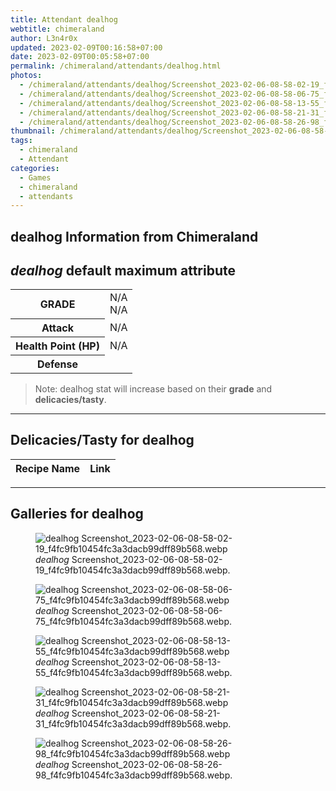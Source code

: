 ```yaml
---
title: Attendant dealhog
webtitle: chimeraland
author: L3n4r0x
updated: 2023-02-09T00:16:58+07:00
date: 2023-02-09T00:05:58+07:00
permalink: /chimeraland/attendants/dealhog.html
photos:
  - /chimeraland/attendants/dealhog/Screenshot_2023-02-06-08-58-02-19_f4fc9fb10454fc3a3dacb99dff89b568.webp
  - /chimeraland/attendants/dealhog/Screenshot_2023-02-06-08-58-06-75_f4fc9fb10454fc3a3dacb99dff89b568.webp
  - /chimeraland/attendants/dealhog/Screenshot_2023-02-06-08-58-13-55_f4fc9fb10454fc3a3dacb99dff89b568.webp
  - /chimeraland/attendants/dealhog/Screenshot_2023-02-06-08-58-21-31_f4fc9fb10454fc3a3dacb99dff89b568.webp
  - /chimeraland/attendants/dealhog/Screenshot_2023-02-06-08-58-26-98_f4fc9fb10454fc3a3dacb99dff89b568.webp
thumbnail: /chimeraland/attendants/dealhog/Screenshot_2023-02-06-08-58-02-19_f4fc9fb10454fc3a3dacb99dff89b568.webp
tags:
  - chimeraland
  - Attendant
categories:
  - Games
  - chimeraland
  - attendants
---
```


<link
  rel="stylesheet"
  href="https://rawcdn.githack.com/dimaslanjaka/Web-Manajemen/870a349/css/bootstrap-5-3-0-alpha3-wrapper.css"
/>
<section id="bootstrap-wrapper">
  <div data-bs-theme="dark">
    <h2>dealhog Information from Chimeraland</h2>
    <h2 id="attribute"><i>dealhog</i> default maximum attribute</h2>
    <div class="row">
      <div class="col mb-2">
        <div class="card">
          <div class="card-body">
            <table>
              <tr>
                <th>GRADE</th>
                <td>N/A <br />N/A</td>
              </tr>
              <tr>
                <th>Attack</th>
                <td>N/A</td>
              </tr>
              <tr>
                <th>Health Point (HP)</th>
                <td>N/A</td>
              </tr>
              <tr>
                <th>Defense</th>
                <td></td>
              </tr>
            </table>
          </div>
        </div>
      </div>
    </div>
    <blockquote class="bd-callout bd-callout-warning">
      Note: dealhog stat will increase based on their <b>grade</b> and
      <b>delicacies/tasty</b>.
    </blockquote>
    <hr />
    <h2 id="delicacies">Delicacies/Tasty for dealhog</h2>
    <div class="card">
      <div class="card-body">
        <div class="table-responsive">
          <table class="table table-striped">
            <thead>
              <tr>
                <th>Recipe Name</th>
                <th>Link</th>
              </tr>
            </thead>
            <tbody></tbody>
          </table>
        </div>
      </div>
    </div>
    <hr />
    <div id="gallery">
      <h2>Galleries for dealhog</h2>
      <div class="row">
        <div class="col-lg-6 col-12">
          <figure>
            <img
              src="https://www.webmanajemen.com/chimeraland/attendants/dealhog/Screenshot_2023-02-06-08-58-02-19_f4fc9fb10454fc3a3dacb99dff89b568.webp"
              alt="dealhog Screenshot_2023-02-06-08-58-02-19_f4fc9fb10454fc3a3dacb99dff89b568.webp"
            />
            <figcaption style="word-wrap: break-word">
              <i>dealhog</i>
              Screenshot_2023-02-06-08-58-02-19_f4fc9fb10454fc3a3dacb99dff89b568.webp.
            </figcaption>
          </figure>
        </div>
        <div class="col-lg-6 col-12">
          <figure>
            <img
              src="https://www.webmanajemen.com/chimeraland/attendants/dealhog/Screenshot_2023-02-06-08-58-06-75_f4fc9fb10454fc3a3dacb99dff89b568.webp"
              alt="dealhog Screenshot_2023-02-06-08-58-06-75_f4fc9fb10454fc3a3dacb99dff89b568.webp"
            />
            <figcaption style="word-wrap: break-word">
              <i>dealhog</i>
              Screenshot_2023-02-06-08-58-06-75_f4fc9fb10454fc3a3dacb99dff89b568.webp.
            </figcaption>
          </figure>
        </div>
        <div class="col-lg-6 col-12">
          <figure>
            <img
              src="https://www.webmanajemen.com/chimeraland/attendants/dealhog/Screenshot_2023-02-06-08-58-13-55_f4fc9fb10454fc3a3dacb99dff89b568.webp"
              alt="dealhog Screenshot_2023-02-06-08-58-13-55_f4fc9fb10454fc3a3dacb99dff89b568.webp"
            />
            <figcaption style="word-wrap: break-word">
              <i>dealhog</i>
              Screenshot_2023-02-06-08-58-13-55_f4fc9fb10454fc3a3dacb99dff89b568.webp.
            </figcaption>
          </figure>
        </div>
        <div class="col-lg-6 col-12">
          <figure>
            <img
              src="https://www.webmanajemen.com/chimeraland/attendants/dealhog/Screenshot_2023-02-06-08-58-21-31_f4fc9fb10454fc3a3dacb99dff89b568.webp"
              alt="dealhog Screenshot_2023-02-06-08-58-21-31_f4fc9fb10454fc3a3dacb99dff89b568.webp"
            />
            <figcaption style="word-wrap: break-word">
              <i>dealhog</i>
              Screenshot_2023-02-06-08-58-21-31_f4fc9fb10454fc3a3dacb99dff89b568.webp.
            </figcaption>
          </figure>
        </div>
        <div class="col-lg-6 col-12">
          <figure>
            <img
              src="https://www.webmanajemen.com/chimeraland/attendants/dealhog/Screenshot_2023-02-06-08-58-26-98_f4fc9fb10454fc3a3dacb99dff89b568.webp"
              alt="dealhog Screenshot_2023-02-06-08-58-26-98_f4fc9fb10454fc3a3dacb99dff89b568.webp"
            />
            <figcaption style="word-wrap: break-word">
              <i>dealhog</i>
              Screenshot_2023-02-06-08-58-26-98_f4fc9fb10454fc3a3dacb99dff89b568.webp.
            </figcaption>
          </figure>
        </div>
      </div>
    </div>
  </div>
</section>